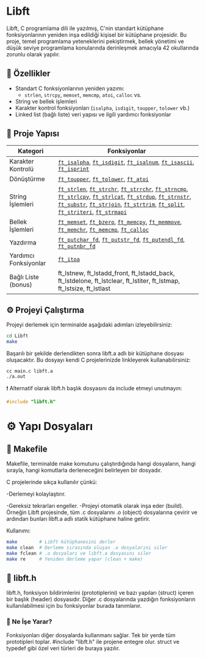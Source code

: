 # Libft

Libft, C programlama dili ile yazılmış, C'nin standart kütüphane fonksiyonlarının yeniden inşa edildiği kişisel bir kütüphane projesidir. Bu proje, temel programlama yeteneklerini pekiştirmek, bellek yönetimi ve düşük seviye programlama konularında derinleşmek amacıyla 42 okullarında zorunlu olarak yapılır.

## 🚀 Özellikler

- Standart C fonksiyonlarının yeniden yazımı:
  - `strlen`, `strcpy`, `memset`, `memcmp`, `atoi`, `calloc` vs.
- String ve bellek işlemleri
- Karakter kontrol fonksiyonları (`isalpha`, `isdigit`, `toupper`, `tolower` vb.)
- Linked list (bağlı liste) veri yapısı ve ilgili yardımcı fonksiyonlar

## 📁 Proje Yapısı

Kategori | Fonksiyonlar
---------|--------------
Karakter Kontrolü | [`ft_isalpha`](https://github.com/rumeysaispay/Libft/blob/main/ft_isalpha.c), [`ft_isdigit`](https://github.com/rumeysaispay/Libft/blob/main/ft_isdigit.c), [`ft_isalnum`](https://github.com/rumeysaispay/Libft/blob/main/ft_isalnum.c), [`ft_isascii`](https://github.com/rumeysaispay/Libft/blob/main/ft_isascii.c), [`ft_isprint`](https://github.com/rumeysaispay/Libft/blob/main/ft_isprint.c)
Dönüştürme        | [`ft_toupper`](https://github.com/rumeysaispay/Libft/blob/main/ft_toupper.c), [`ft_tolower`](https://github.com/rumeysaispay/Libft/blob/main/ft_tolower.c), [`ft_atoi`](https://github.com/rumeysaispay/Libft/blob/main/ft_atoi.c)
String İşlemleri | [`ft_strlen`](https://github.com/rumeysaispay/Libft/blob/main/ft_strlen.c), [`ft_strchr`](https://github.com/rumeysaispay/Libft/blob/main/ft_strchr.c), [`ft_strrchr`](https://github.com/rumeysaispay/Libft/blob/main/ft_strrchr.c), [`ft_strncmp`](https://github.com/rumeysaispay/Libft/blob/main/ft_strncmp.c), [`ft_strlcpy`](https://github.com/rumeysaispay/Libft/blob/main/ft_strlcpy.c), [`ft_strlcat`](https://github.com/rumeysaispay/Libft/blob/main/ft_strlcat.c), [`ft_strdup`](https://github.com/rumeysaispay/Libft/blob/main/ft_strdup.c), [`ft_strnstr`](https://github.com/rumeysaispay/Libft/blob/main/ft_strnstr.c), [`ft_substr`](https://github.com/rumeysaispay/Libft/blob/main/ft_substr.c), [`ft_strjoin`](https://github.com/rumeysaispay/Libft/blob/main/ft_strjoin.c), [`ft_strtrim`](https://github.com/rumeysaispay/Libft/blob/main/ft_strtrim.c), [`ft_split`](https://github.com/rumeysaispay/Libft/blob/main/ft_split.c), [`ft_striteri`](https://github.com/rumeysaispay/Libft/blob/main/ft_striteri.c), [`ft_strmapi`](https://github.com/rumeysaispay/Libft/blob/main/ft_strmapi.c)
Bellek İşlemleri | [`ft_memset`](https://github.com/rumeysaispay/Libft/blob/main/ft_memset.c), [`ft_bzero`](https://github.com/rumeysaispay/Libft/blob/main/ft_bzero.c), [`ft_memcpy`](https://github.com/rumeysaispay/Libft/blob/main/ft_memcpy.c), [`ft_memmove`](https://github.com/rumeysaispay/Libft/blob/main/ft_memmove.c), [`ft_memchr`](https://github.com/rumeysaispay/Libft/blob/main/ft_memchr.c), [`ft_memcmp`](https://github.com/rumeysaispay/Libft/blob/main/ft_memcmp.c), [`ft_calloc`](https://github.com/rumeysaispay/Libft/blob/main/ft_calloc.c)
Yazdırma | [`ft_putchar_fd`](https://github.com/rumeysaispay/Libft/blob/main/ft_putchar_fd.c), [`ft_putstr_fd`](https://github.com/rumeysaispay/Libft/blob/main/ft_putstr_fd.c), [`ft_putendl_fd`](https://github.com/rumeysaispay/Libft/blob/main/ft_putendl_fd.c), [`ft_putnbr_fd`](https://github.com/rumeysaispay/Libft/blob/main/ft_putnbr_fd.c)
Yardımcı Fonksiyonlar | [`ft_itoa`](https://github.com/rumeysaispay/Libft/blob/main/ft_itoa.c)
Bağlı Liste (bonus) | ft_lstnew, ft_lstadd_front, ft_lstadd_back, ft_lstdelone, ft_lstclear, ft_lstiter, ft_lstmap, ft_lstsize, ft_lstlast

## ⚙️ Projeyi Çalıştırma

Projeyi derlemek için terminalde aşağıdaki adımları izleyebilirsiniz:

```bash
cd Libft
make
```

Başarılı bir şekilde derlendikten sonra libft.a adlı bir kütüphane dosyası oluşacaktır. Bu dosyayı kendi C projelerinizde linkleyerek kullanabilirsiniz:
```
cc main.c libft.a
./a.out
```
❗️ Alternatif olarak libft.h başlık dosyasını da include etmeyi unutmayın:
``` c
#include "libft.h"
```

# ⚙️ Yapı Dosyaları
## 📄 Makefile
Makefile, terminalde make komutunu çalıştırdığında hangi dosyaların, hangi sırayla, hangi komutlarla derleneceğini belirleyen bir dosyadır.

C projelerinde sıkça kullanılır çünkü:

-Derlemeyi kolaylaştırır.

-Gereksiz tekrarları engeller.
-Projeyi otomatik olarak inşa eder (build).
Örneğin Libft projesinde, tüm .c dosyalarını .o (object) dosyalarına çevirir ve ardından bunları libft.a adlı statik kütüphane haline getirir.

Kullanımı:
``` bash
make        # Libft kütüphanesini derler
make clean  # Derleme sırasında oluşan .o dosyalarını siler
make fclean # .o dosyaları ve libft.a dosyasını siler
make re     # Yeniden derleme yapar (clean + make)
```
## 📄 libft.h
libft.h, fonksiyon bildirimlerini (prototiplerini) ve bazı yapıları (struct) içeren bir başlık (header) dosyasıdır. Diğer .c dosyalarında yazdığın fonksiyonların kullanılabilmesi için bu fonksiyonlar burada tanımlanır.

### 🧠 Ne İşe Yarar?
Fonksiyonları diğer dosyalarda kullanmanı sağlar.
Tek bir yerde tüm prototipleri toplar.
#include "libft.h" ile projene entegre olur.
struct ve typedef gibi özel veri türleri de buraya yazılır.

